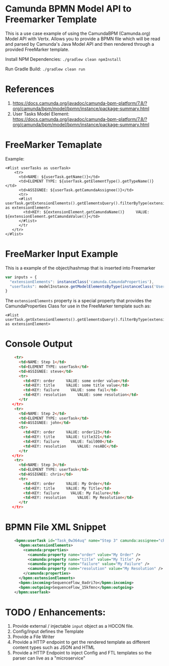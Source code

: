 # Camunda BPMN Model API to Freemarker Template

This is a use case example of using the CamundaBPM (Camunda.org) Model API with Vertx.
Allows you to provide a BPMN file which will be read and parsed by Camunda's Java Model API and then rendered through a provided FreeMarker template.


Install NPM Dependencies: `./gradlew clean npmInstall`

Run Gradle Build: `./gradlew clean run`

# References

1. https://docs.camunda.org/javadoc/camunda-bpm-platform/7.8/?org/camunda/bpm/model/bpmn/instance/package-summary.html
1. User Tasks Model Element: https://docs.camunda.org/javadoc/camunda-bpm-platform/7.8/?org/camunda/bpm/model/bpmn/instance/package-summary.html


# FreeMarker Temaplate

Example:

```freemarker
<#list userTasks as userTask>                                   
    <tr>
      <td>NAME: ${userTask.getName()}</td>
      <td>ELEMENT TYPE: ${userTask.getElementType().getTypeName()}</td>
      <td>ASSIGNEE: ${userTask.getCamundaAssignee()}</td>
      <tr>
      <#list userTask.getExtensionElements().getElementsQuery().filterByType(extensionElements).singleResult().getCamundaProperties() as extensionElement>
        <td>KEY: ${extensionElement.getCamundaName()}     VALUE: ${extensionElement.getCamundaValue()}</td>
      </#list>
      </tr
   </tr>
</#list>
```

# FreeMarker Input Example

This is a example of the object/hashmap that is inserted into Freemarker

```js
var inputs = {
  "extensionElements": instanceClass('camunda.CamundaProperties'),
  "userTasks": modelInstance.getModelElementsByType(instanceClass('UserTask'))
}
```

The `extensionElements` property is a special property that provides the CamundaProperties Class for use in the FreeMarker template such as:

```freemarker
<#list userTask.getExtensionElements().getElementsQuery().filterByType(extensionElements).singleResult().getCamundaProperties() as extensionElement>
```


# Console Output

```html
    <tr>
      <td>NAME: Step 1</td>
      <td>ELEMENT TYPE: userTask</td>
      <td>ASSIGNEE: steve</td>
      <tr>
        <td>KEY: order     VALUE: some order value</td>
        <td>KEY: title     VALUE: some title value</td>
        <td>KEY: failure     VALUE: some fail</td>
        <td>KEY: resolution     VALUE: some resolution</td>
      </tr
   </tr>
    <tr>
      <td>NAME: Step 2</td>
      <td>ELEMENT TYPE: userTask</td>
      <td>ASSIGNEE: john</td>
      <tr>
        <td>KEY: order     VALUE: order123</td>
        <td>KEY: title     VALUE: title321</td>
        <td>KEY: failure     VALUE: fail000</td>
        <td>KEY: resolution     VALUE: resABC</td>
      </tr
   </tr>
    <tr>
      <td>NAME: Step 3</td>
      <td>ELEMENT TYPE: userTask</td>
      <td>ASSIGNEE: chris</td>
      <tr>
        <td>KEY: order     VALUE: My Order</td>
        <td>KEY: title     VALUE: My Title</td>
        <td>KEY: failure     VALUE: My Failure</td>
        <td>KEY: resolution     VALUE: My Resolution</td>
      </tr
   </tr>
```

# BPMN File XML Snippet

```xml
    <bpmn:userTask id="Task_0w364uq" name="Step 3" camunda:assignee="chris">
      <bpmn:extensionElements>
        <camunda:properties>
          <camunda:property name="order" value="My Order" />
          <camunda:property name="title" value="My Title" />
          <camunda:property name="failure" value="My Failure" />
          <camunda:property name="resolution" value="My Resolution" />
        </camunda:properties>
      </bpmn:extensionElements>
      <bpmn:incoming>SequenceFlow_0adri7o</bpmn:incoming>
      <bpmn:outgoing>SequenceFlow_15kfmnc</bpmn:outgoing>
    </bpmn:userTask>
```


# TODO / Enhancements:

1. Provide external / injectable `input` object as a HOCON file.
1. Config/Input defines the Template
1. Provide a File Writer
1. Provide a HTTP endpoint to get the rendered template as different content types such as JSON and HTML
1. Provide a HTTP Endpoint to inject Config and FTL templates so the parser can live as a "microservice"


